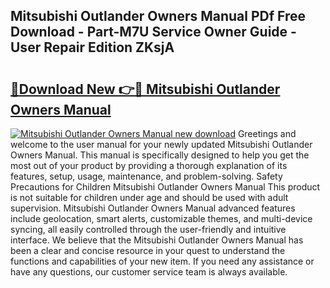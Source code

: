 ## Mitsubishi Outlander Owners Manual PDf Free Download - Part-M7U Service Owner Guide - User Repair Edition ZKsjA

# <h2><a href="http://bc79441.oget.top/?id=Mitsubishi+Outlander+Owners+Manual">🔗Download New 👉🔴 Mitsubishi Outlander Owners Manual</a></h2>

[![Mitsubishi Outlander Owners Manual new download](https://i.imgur.com/5g1atiW.png)](http://bc79441.oget.top/?id=Mitsubishi+Outlander+Owners+Manual)
Greetings and welcome to the user manual for your newly updated Mitsubishi Outlander Owners Manual. This manual is specifically designed to help you get the most out of your product by providing a thorough explanation of its features, setup, usage, maintenance, and problem-solving. Safety Precautions for Children Mitsubishi Outlander Owners Manual This product is not suitable for children under age and should be used with adult supervision. Mitsubishi Outlander Owners Manual advanced features include geolocation, smart alerts, customizable themes, and multi-device syncing, all easily controlled through the user-friendly and intuitive interface. We believe that the Mitsubishi Outlander Owners Manual has been a clear and concise resource in your quest to understand the functions and capabilities of your new item. If you need any assistance or have any questions, our customer service team is always available.
